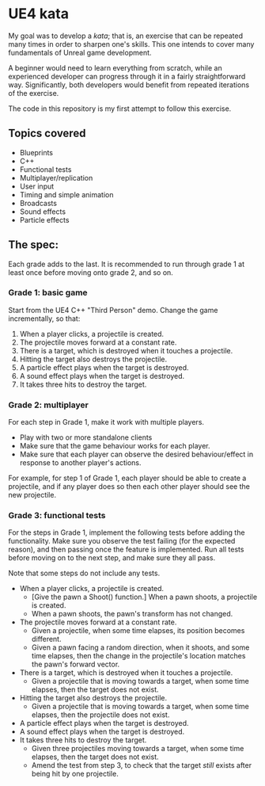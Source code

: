 # UE4 kata

My goal was to develop a _kata_; that is, an exercise that can be repeated many times in order to sharpen one's skills.  This one intends to cover many fundamentals of Unreal game development.

A beginner would need to learn everything from scratch, while an experienced developer can progress through it in a fairly straightforward way.  Significantly, both developers would benefit from repeated iterations of the exercise.

The code in this repository is my first attempt to follow this exercise.

## Topics covered
- Blueprints
- C++
- Functional tests
- Multiplayer/replication
- User input
- Timing and simple animation
- Broadcasts
- Sound effects
- Particle effects

## The spec:

Each grade adds to the last.  It is recommended to run through grade 1 at least once before moving onto grade 2, and so on.

### Grade 1: basic game
Start from the UE4 C++ "Third Person" demo.  Change the game incrementally, so that:
1. When a player clicks, a projectile is created.
2. The projectile moves forward at a constant rate.
3. There is a target, which is destroyed when it touches a projectile.
4. Hitting the target also destroys the projectile.
5. A particle effect plays when the target is destroyed.
6. A sound effect plays when the target is destroyed.
7. It takes three hits to destroy the target.

### Grade 2: multiplayer
For each step in Grade 1, make it work with multiple players.
* Play with two or more standalone clients
* Make sure that the game behaviour works for each player.
* Make sure that each player can observe the desired behaviour/effect in response to another player's actions.

For example, for step 1 of Grade 1, each player should be able to create a projectile, and if any player does so then each other player should see the new projectile.

### Grade 3: functional tests
For the steps in Grade 1, implement the following tests before adding the functionality.  Make sure you observe the test failing (for the expected reason), and then passing once the feature is implemented.  Run all tests before moving on to the next step, and make sure they all pass.

Note that some steps do not include any tests.

* When a player clicks, a projectile is created.
  * [Give the pawn a Shoot() function.]  When a pawn shoots, a projectile is created.
  * When a pawn shoots, the pawn's transform has not changed.
* The projectile moves forward at a constant rate.
  * Given a projectile, when some time elapses, its position becomes different.
  * Given a pawn facing a random direction, when it shoots, and some time elapses, then the change in the projectile's location matches the pawn's forward vector.
* There is a target, which is destroyed when it touches a projectile.
  * Given a projectile that is moving towards a target, when some time elapses, then the target does not exist.
* Hitting the target also destroys the projectile.
  * Given a projectile that is moving towards a target, when some time elapses, then the projectile does not exist.
* A particle effect plays when the target is destroyed.
* A sound effect plays when the target is destroyed.
* It takes three hits to destroy the target.
  * Given three projectiles moving towards a target, when some time elapses, then the target does not exist.
  * Amend the test from step 3, to check that the target _still_ exists after being hit by one projectile.
